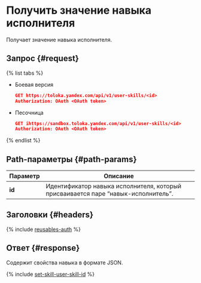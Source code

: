 # Получить значение навыка исполнителя

Получает значение навыка исполнителя.

## Запрос {#request}

{% list tabs %}

- Боевая версия

  ```json
  GET https://toloka.yandex.com/api/v1/user-skills/<id>
  Authorization: OAuth <OAuth token>
  ```

- Песочница

  ```json
  GET ihttps://sandbox.toloka.yandex.com/api/v1/user-skills/<id>
  Authorization: OAuth <OAuth token>
  ```

{% endlist %}

## Path-параметры {#path-params}

Параметр | Описание
----- | -----
**id** | Идентификатор навыка исполнителя, который присваивается паре <q>навык-исполнитель</q>.


## Заголовки {#headers}

{% include [reusables-auth](../_includes/reusables/id-reusables/auth.md) %}


## Ответ {#response}

Содержит свойства навыка в формате JSON.

{% include [set-skill-user-skill-id](../_includes/concepts/set-skill/id-set-skill/user-skill-id.md) %}



